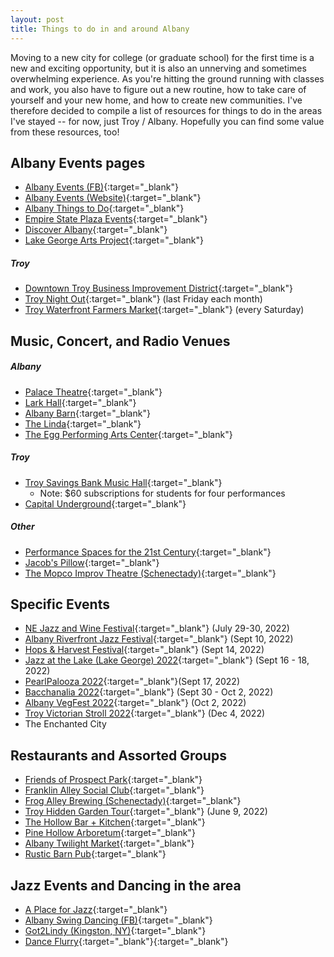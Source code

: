 ```yaml
---
layout: post
title: Things to do in and around Albany
---
```


Moving to a new city for college (or graduate school) for the first time is a new and exciting opportunity, but it is also an unnerving and sometimes overwhelming experience. As you're hitting the ground running with classes and work, you also have to figure out a new routine, how to take care of yourself and your new home, and how to create new communities. I've therefore decided to compile a list of resources for things to do in the areas I've stayed -- for now, just Troy / Albany. Hopefully you can find some value from these resources, too!

## Albany Events pages
* [Albany Events (FB)](https://www.facebook.com/albanyNYevents/){:target="_blank"}
* [Albany Events (Website)](https://www.albany.com/events/){:target="_blank"}
* [Albany Things to Do](https://www.albany.com/things-to-do/){:target="_blank"}
* [Empire State Plaza Events](https://www.facebook.com/EmpireStatePlaza){:target="_blank"}
* [Discover Albany](https://www.facebook.com/albanycvb/){:target="_blank"}
* [Lake George Arts Project](https://www.facebook.com/lakegeorgeartsproject/){:target="_blank"}

##### Troy
* [Downtown Troy Business Improvement District](https://www.facebook.com/DowntownTroyBID/){:target="_blank"}
* [Troy Night Out](https://www.facebook.com/troynightout/){:target="_blank"} (last Friday each month)
* [Troy Waterfront Farmers Market](https://www.facebook.com/TroyWaterfrontFarmersMarket/){:target="_blank"} (every Saturday)


## Music, Concert, and Radio Venues

##### Albany
* [Palace Theatre](https://www.facebook.com/PalaceAlbany/){:target="_blank"}
* [Lark Hall](https://www.facebook.com/LarkHallAlbany){:target="_blank"}
* [Albany Barn](https://www.facebook.com/AlbanyBarn/){:target="_blank"}
* [The Linda](https://www.facebook.com/thelindawamc/){:target="_blank"}
* [The Egg Performing Arts Center](https://www.facebook.com/TheEggPAC/){:target="_blank"}

##### Troy
* [Troy Savings Bank Music Hall](https://www.troymusichall.org/){:target="_blank"} 
    * Note: $60 subscriptions for students for four performances
* [Capital Underground](https://www.facebook.com/capitalundergroundradio){:target="_blank"}

##### Other
* [Performance Spaces for the 21st Century](https://ps21chatham.org/){:target="_blank"}
* [Jacob's Pillow](https://www.jacobspillow.org/calendar/){:target="_blank"}
* [The Mopco Improv Theatre (Schenectady)](https://www.facebook.com/mopco/){:target="_blank"}


## Specific Events
* [NE Jazz and Wine Festival](http://www.nejazzwinefest.org/){:target="_blank"} (July 29-30, 2022)
* [Albany Riverfront Jazz Festival](https://www.facebook.com/albanyNYevents/photos/a.3059515797452597/7793036807433782){:target="_blank"} (Sept 10, 2022)
* [Hops & Harvest Festival](https://www.facebook.com/events/1167576940641775){:target="_blank"} (Sept 14, 2022)
* [Jazz at the Lake (Lake George) 2022](https://www.facebook.com/events/717114149623452/){:target="_blank"} (Sept 16 - 18, 2022)
* [PearlPalooza 2022](https://www.facebook.com/events/747655756452067){:target="_blank"}(Sept 17, 2022)
* [Bacchanalia 2022](https://www.facebook.com/events/301909602115680){:target="_blank"} (Sept 30 - Oct 2, 2022)
* [Albany VegFest 2022](https://www.facebook.com/events/511982377363941/){:target="_blank"} (Oct 2, 2022)
* [Troy Victorian Stroll 2022](http://www.enchantedtroy.com/){:target="_blank"} (Dec 4, 2022)
* The Enchanted City


## Restaurants and Assorted Groups
* [Friends of Prospect Park](https://www.facebook.com/FriendsofProspectParkTroy/){:target="_blank"}
* [Franklin Alley Social Club](https://www.facebook.com/franklinalleysocialclub/){:target="_blank"}
* [Frog Alley Brewing (Schenectady)](https://www.facebook.com/FrogAlleyBrewing/){:target="_blank"}
* [Troy Hidden Garden Tour](https://www.facebook.com/HiddenGardensTroy/){:target="_blank"} (June 9, 2022)
* [The Hollow Bar + Kitchen](https://www.facebook.com/thehollowalbany/){:target="_blank"}
* [Pine Hollow Arboretum](https://www.facebook.com/PineHollowArboretum){:target="_blank"}
* [Albany Twilight Market](https://www.facebook.com/albanytwilightmarket){:target="_blank"}
* [Rustic Barn Pub](https://www.facebook.com/rusticbarnpub/){:target="_blank"}


## Jazz Events and Dancing in the area
* [A Place for Jazz](https://aplaceforjazz.org/the-jazz-calendar/){:target="_blank"}
* [Albany Swing Dancing (FB)](https://www.facebook.com/groups/24246493037){:target="_blank"}
* [Got2Lindy (Kingston, NY)](www.got2lindy.com){:target="_blank"}
* [Dance Flurry](https://www.danceflurry.org/events/list/){:target="_blank"}{:target="_blank"}

